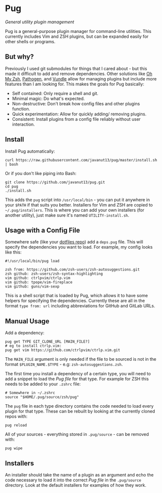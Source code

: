 # Pug

_General utility plugin management_

Pug is a general-purpose plugin manager for command-line utilities. This currently includes Vim and ZSH plugins, but can be expanded easily for other shells or programs.

## But why?

Previously I used git submodules for things that I cared about - but this made it difficult to add and remove dependencies. Other solutions like [Oh My Zsh](https://github.com/robbyrussell/oh-my-zsh), [Pathogen](https://github.com/tpope/vim-pathogen), and [Vundle](https://github.com/VundleVim/Vundle.vim) allow for managing plugins but include more features than I am looking for. This makes the goals for Pug basically:

+ Self contained: Only require a shell and git.
+ Minimal magic: Do what's expected.
+ Non-destructive: Don't break how config files and other plugins function.
+ Quick experimentation: Allow for quickly adding/ removing plugins.
+ Consistent: Install plugins from a config file reliably without user interaction.

## Install

Install Pug automatically:

```shell
curl https://raw.githubusercontent.com/javanut13/pug/master/install.sh | bash
```

Or if you don't like piping into Bash:

```shell
git clone https://github.com/javanut13/pug.git
cd pug
./install.sh
```

This adds the `pug` script into `/usr/local/bin` - you can put it anywhere in your `$PATH` if that suits you better. Installers for Vim and ZSH are copied to `~/.pug/installers`. This is where you can add your own installers (for another utility), just make sure it's named `UTILITY-install.sh`.

## Usage with a Config File

Somewhere safe (like your [dotfiles repo](https://github.com/javanut13/dotfiles)) add a `deps.pug` file. This will specify the dependencies you want to load. For example, my config looks like this:

```shell
#!/usr/local/bin/pug load

zsh from: https://github.com/zsh-users/zsh-autosuggestions.git
zsh github: zsh-users/zsh-syntax-highlighting
vim github: ctrlpvim/ctrlp.vim
vim github: tpope/vim-fireplace
vim github: guns/vim-sexp
```

This is a shell script that is loaded by Pug, which allows it to have some helpers for specifying the dependencies. Currently these are all in the format `type from: url` including abbreviations for GitHub and GitLab URLs.

## Manual Usage

Add a dependency:

```shell
pug get TYPE GIT_CLONE_URL [MAIN_FILE?]
# eg to install ctrlp.vim:
pug get vim https://github.com/ctrlpvim/ctrlp.vim.git
```

The `MAIN_FILE` argument is only needed if the file to be sourced is not in the format `$PLUGIN_NAME.$TYPE` - e.g: `zsh-autosuggestions.zsh`.

The first time you install a dependency of a certain type, you will need to add a snippet to load the _Pug file_ for that type. For example for ZSH this needs to be added to your `.zshrc` file:

```shell
# Somewhere in ~/.zshrc
source "$HOME/.pug/source/zsh/pug"
```

The `pug` file in each type directory contains the code needed to load every plugin for that type. These can be rebuilt by looking at the currently cloned repos with:

```shell
pug reload
```

All of your sources - everything stored in `.pug/source` - can be removed with:

```shell
pug wipe
```

## Installers

An installer should take the name of a plugin as an argument and echo the code necessary to load it into the correct _Pug file_ in the `.pug/source` directory. Look at the default installers for examples of how they work.
